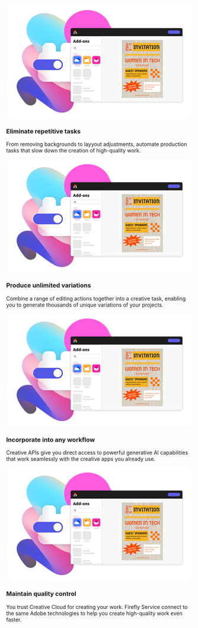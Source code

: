
<TextBlock slots="image, heading, text" width="25%" theme="light" className="cardList" />

![Eliminate repetitive tasks](../images/AddOn.png)

### Eliminate repetitive tasks 

From removing backgrounds to layyout adjustments, automate production tasks that slow down the creation of high-quality work.

<TextBlock slots="image, heading, text" width="25%"  theme="light" className="cardList" />

![Produce unlimited variations](../images/AddOn.png)

### Produce unlimited variations 

Combine a range of editing actions together into a creative task, enabling you to generate thousands of unique variations of your projects.

<TextBlock slots="image, heading, text" width="25%"  theme="light" className="cardList" />

![Incorporate into any workflow ](../images/AddOn.png)

### Incorporate into any workflow 

Creative APIs give you direct access to powerful generative AI capabilities that work seamlessly with the creative apps you already use.

<TextBlock slots="image, heading, text" width="25%"  theme="light" className="cardList" />

![Maintain quality control ](../images/AddOn.png)

### Maintain quality control 

You trust Creative Cloud for creating your work. Firefly Service connect to the same Adobe technologies to help you create high-quality work even faster.
